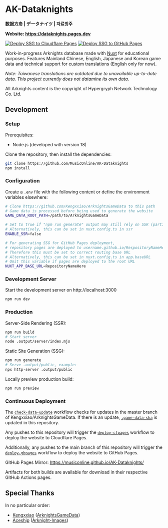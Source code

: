 # AK-Dataknights

**数据方舟 | データナイツ | 자료방주**

**Website: https://dataknights.pages.dev**

[![Deploy SSG to Cloudflare Pages](https://github.com/MusicOnline/AK-Dataknights/actions/workflows/deploy-cfpages.yml/badge.svg)](https://github.com/MusicOnline/AK-Dataknights/actions/workflows/deploy-cfpages.yml) [![Deploy SSG to GitHub Pages](https://github.com/MusicOnline/AK-Dataknights/actions/workflows/deploy-ghpages.yml/badge.svg)](https://github.com/MusicOnline/AK-Dataknights/actions/workflows/deploy-ghpages.yml)

Work-in-progress Arknights database made with [Nuxt](https://nuxt.com) for educational purposes. Features Mainland Chinese, English, Japanese and Korean game data and technical support for custom translations (English only for now).

_Note: Taiwanese translations are outdated due to unavailable up-to-date data. This project currently does not datamine its own data._

All Arknights content is the copyright of Hypergryph Network Technology Co. Ltd.

## Development

### Setup

Prerequisites:

- Node.js (developed with version 18)

Clone the repository, then install the dependencies:

```bash
git clone https://github.com/MusicOnline/AK-Dataknights
npm install
```

### Configuration

Create a `.env` file with the following content or define the environment variables elsewhere:

```bash
# Clone https://github.com/Kengxxiao/ArknightsGameData to this path
# Game data is processed before being used to generate the website
GAME_DATA_ROOT_PATH=/path/to/ArknightsGameData

# Set to true if "npm run generate" output may still rely on SSR (partial pre-render)
# Alternatively, this can be set in nuxt.config.ts in ssr
ENABLE_SSR=false

# For generating SSG for GitHub Pages deployment,
# repository pages are deployed to username.github.io/RespositoryNameHere
# Therefore this must be set to correct routing base URL
# Alternatively, this can be set in nuxt.config.ts in app.baseURL
# Omit this variable if pages are deployed to the root URL
NUXT_APP_BASE_URL=RepositoryNameHere
```

### Development Server

Start the development server on http://localhost:3000

```bash
npm run dev
```

### Production

Server-Side Rendering (SSR):

```bash
npm run build
# Start server
node .output/server/index.mjs
```

Static Site Generation (SSG):

```bash
npm run generate
# Serve .output/public, example:
npx http-server .output/public
```

Locally preview production build:

```bash
npm run preview
```

### Continuous Deployment

The [`check-data-update`](./.github/workflows/check-data-update.yml) workflow checks for updates in the master branch of Kengxxiao/ArknightsGameData. If there is an update, [`.game-data-sha`](./data/.game-data-sha) is updated in this repository.

Any pushes to this repository will trigger the [`deploy-cfpages`](./.github/workflows/deploy-cfpages.yml) workflow to deploy the website to Cloudflare Pages.

Additionally, any pushes to the main branch of this repository will trigger the [`deploy-ghpages`](./.github/workflows/deploy-ghpages.yml) workflow to deploy the website to GitHub Pages.

GitHub Pages Mirror: https://musiconline.github.io/AK-Dataknights/

Artifacts for both builds are available for download in their respective GitHub Actions pages.

## Special Thanks

In no particular order:

- [Kengxxiao](https://github.com/Kengxxiao) ([ArknightsGameData](https://github.com/Kengxxiao/ArknightsGameData))
- [Aceship](https://github.com/Aceship) ([Arknight-Images](https://github.com/Aceship/Arknight-Images))

